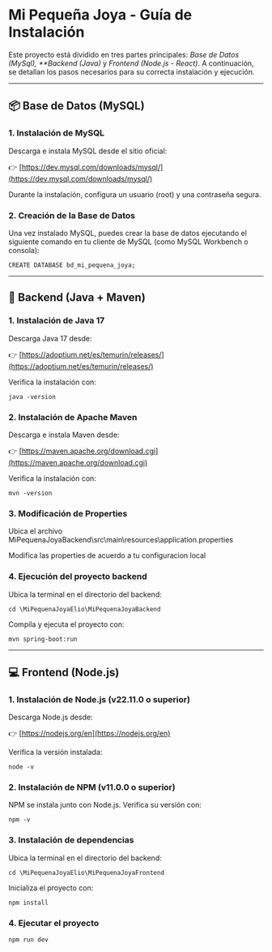 # Mi Pequeña Joya - Guía de Instalación

Este proyecto está dividido en tres partes principales: _Base de Datos (MySql), \*\*Backend (Java)_ y _Frontend (Node.js - React)_. A continuación, se detallan los pasos necesarios para su correcta instalación y ejecución.

---

## 📦 Base de Datos (MySQL)

### 1. Instalación de MySQL

Descarga e instala MySQL desde el sitio oficial:

👉 [https://dev.mysql.com/downloads/mysql/](https://dev.mysql.com/downloads/mysql/)

Durante la instalación, configura un usuario (root) y una contraseña segura.

### 2. Creación de la Base de Datos

Una vez instalado MySQL, puedes crear la base de datos ejecutando el siguiente comando en tu cliente de MySQL (como MySQL Workbench o consola):

```
CREATE DATABASE bd_mi_pequena_joya;
```

---

## 🔧 Backend (Java + Maven)

### 1. Instalación de Java 17

Descarga Java 17 desde:

👉 [https://adoptium.net/es/temurin/releases/](https://adoptium.net/es/temurin/releases/)

Verifica la instalación con:

```
java -version
```

### 2. Instalación de Apache Maven

Descarga e instala Maven desde:

👉 [https://maven.apache.org/download.cgi](https://maven.apache.org/download.cgi)

Verifica la instalación con:

```
mvn -version
```

### 3. Modificación de Properties

Ubica el archivo MiPequenaJoyaBackend\src\main\resources\application.properties

Modifica las properties de acuerdo a tu configuracion local

### 4. Ejecución del proyecto backend

Ubica la terminal en el directorio del backend:

```
cd \MiPequenaJoyaElio\MiPequenaJoyaBackend
```

Compila y ejecuta el proyecto con:

```
mvn spring-boot:run
```

---

## 💻 Frontend (Node.js)

### 1. Instalación de Node.js (v22.11.0 o superior)

Descarga Node.js desde:

👉 [https://nodejs.org/en](https://nodejs.org/en)

Verifica la versión instalada:

```
node -v
```

### 2. Instalación de NPM (v11.0.0 o superior)

NPM se instala junto con Node.js. Verifica su versión con:

```
npm -v
```

### 3. Instalación de dependencias

Ubica la terminal en el directorio del backend:

```
cd \MiPequenaJoyaElio\MiPequenaJoyaFrontend
```

Inicializa el proyecto con:

```
npm install
```

### 4. Ejecutar el proyecto

```
npm run dev
```
